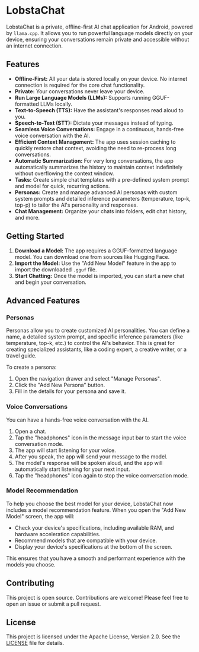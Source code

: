 # LobstaChat

LobstaChat is a private, offline-first AI chat application for Android, powered by `llama.cpp`. It allows you to run powerful language models directly on your device, ensuring your conversations remain private and accessible without an internet connection.

## Features

- **Offline-First:** All your data is stored locally on your device. No internet connection is required for the core chat functionality.
- **Private:** Your conversations never leave your device.
- **Run Large Language Models (LLMs):** Supports running GGUF-formatted LLMs locally.
- **Text-to-Speech (TTS):** Have the assistant's responses read aloud to you.
- **Speech-to-Text (STT):** Dictate your messages instead of typing.
- **Seamless Voice Conversations:** Engage in a continuous, hands-free voice conversation with the AI.
- **Efficient Context Management:** The app uses session caching to quickly restore chat context, avoiding the need to re-process long conversations.
- **Automatic Summarization:** For very long conversations, the app automatically summarizes the history to maintain context indefinitely without overflowing the context window.
- **Tasks:** Create simple chat templates with a pre-defined system prompt and model for quick, recurring actions.
- **Personas:** Create and manage advanced AI personas with custom system prompts and detailed inference parameters (temperature, top-k, top-p) to tailor the AI's personality and responses.
- **Chat Management:** Organize your chats into folders, edit chat history, and more.

## Getting Started

1.  **Download a Model:** The app requires a GGUF-formatted language model. You can download one from sources like Hugging Face.
2.  **Import the Model:** Use the "Add New Model" feature in the app to import the downloaded `.gguf` file.
3.  **Start Chatting:** Once the model is imported, you can start a new chat and begin your conversation.

## Advanced Features

### Personas

Personas allow you to create customized AI personalities. You can define a name, a detailed system prompt, and specific inference parameters (like temperature, top-k, etc.) to control the AI's behavior. This is great for creating specialized assistants, like a coding expert, a creative writer, or a travel guide.

To create a persona:
1.  Open the navigation drawer and select "Manage Personas".
2.  Click the "Add New Persona" button.
3.  Fill in the details for your persona and save it.

### Voice Conversations

You can have a hands-free voice conversation with the AI.
1.  Open a chat.
2.  Tap the "headphones" icon in the message input bar to start the voice conversation mode.
3.  The app will start listening for your voice.
4.  After you speak, the app will send your message to the model.
5.  The model's response will be spoken aloud, and the app will automatically start listening for your next input.
6.  Tap the "headphones" icon again to stop the voice conversation mode.

### Model Recommendation

To help you choose the best model for your device, LobstaChat now includes a model recommendation feature. When you open the "Add New Model" screen, the app will:
-   Check your device's specifications, including available RAM, and hardware acceleration capabilities.
-   Recommend models that are compatible with your device.
-   Display your device's specifications at the bottom of the screen.

This ensures that you have a smooth and performant experience with the models you choose.

## Contributing

This project is open source. Contributions are welcome! Please feel free to open an issue or submit a pull request.

## License

This project is licensed under the Apache License, Version 2.0. See the [LICENSE](LICENSE) file for details.
